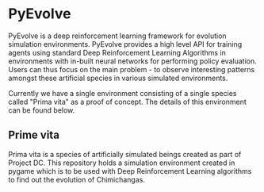 # PyEvolve

PyEvolve is a deep reinforcement learning framework for evolution simulation environments. PyEvolve provides a high level API for training agents using standard Deep Reinforcement Learning Algorithms in environments with in-built neural networks for performing policy evaluation. Users can thus focus on the main problem - to observe interesting patterns amongst these artificial species in various simulated environments.

Currently we have a single environment consisting of a single species called "Prima vita" as a proof of concept. The details of this environment can be found below.

## Prime vita

Prima vita is a species of artificially simulated beings created as part of Project DC. This repository holds a simulation environment created in pygame which is to be used with Deep Reinforcement Learning algorithms to find out the evolution of Chimichangas.

